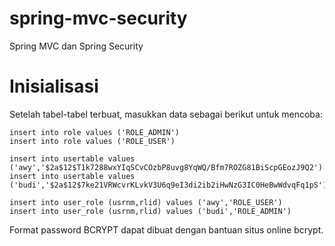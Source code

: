 # spring-mvc-security
Spring MVC dan Spring Security

# Inisialisasi
Setelah tabel-tabel terbuat, masukkan data sebagai berikut untuk mencoba:


	insert into role values ('ROLE_ADMIN')
	insert into role values ('ROLE_USER')

	insert into usertable values ('awy','$2a$12$T1k7288wxYIqSCvCOzbP8uvg8YqWQ/Bfm7ROZG81BiScpGEozJ9Q2')
	insert into usertable values ('budi','$2a$12$7ke21VRWcvrKLvkV3U6q9eI3di2ib2iHwNzG3IC0HeBwWdvqFq1pS')

	insert into user_role (usrnm,rlid) values ('awy','ROLE_USER')
	insert into user_role (usrnm,rlid) values ('budi','ROLE_ADMIN')

Format password BCRYPT dapat dibuat dengan bantuan situs online bcrypt.